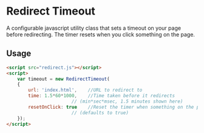 Redirect Timeout
================

A configurable javascript utility class that sets a timeout on your page before redirecting. The timer resets when you click something on the page.

## Usage
```html
<script src="redirect.js"></script>
<script>
	var timeout = new RedirectTimeout(
	{
		url: 'index.html',    //URL to redirect to
		time: 1.5*60*1000,    //Time taken before it redirects 
						// (min*sec*msec, 1.5 minutes shown here)
		resetOnClick: true    //Reset the timer when something on the page is clicked 
						// (defaults to true)
	});
</script>
```
